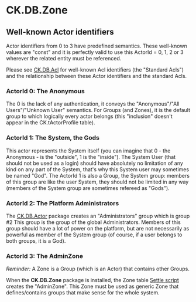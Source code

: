 # CK.DB.Zone

## Well-known Actor identifiers

Actor identifiers from 0 to 3 have predefined semantics. These well-known values are "const" and it is perfectly valid to use
this ActorId = 0, 1, 2 or 3 wherever the related entity must be referenced.

Please see [CK.DB.Acl](../CK.DB.Acl) for well-known Acl identifiers (the "Standard Acls") and the
relationship between these Actor identifiers and the standard Acls.

### ActorId 0: The Anonymous

The 0 is the lack of any authentication, it conveys the "Anonymous"/"All Users"/"Unknown User" semantics.
For Groups (and Zones), it is the default group to which logically every actor belongs (this "inclusion" doesn't appear
in the CK.tActorProfile table).

### ActorId 1: The System, the Gods

This actor represents the System itself (you can imagine that 0 - the Anonymous - is the "outside", 1 is the "inside").
The System User (that should not be used as a login) should have absolutely no limitation of any kind on any
part of the System, that's why this System user may sometimes be named "God". 
The ActorId 1 is also a Group, the System group: members of this group are like the user System, they should not be
limited in any way (members of the System group are sometimes refereed as "Gods").

### ActorId 2: The Platform Administrators

The [CK.DB.Actor](../CK.DB.Actor) package creates an "Administrators" group which is group #2
This group is the group of the global Administrators.
Members of this group should have a lot of power on the platform, but are not necessarily as powerful as member
of the System group (of course, if a user belongs to both groups, it is a God).

### ActorId 3: The AdminZone

*Reminder:* A Zone is a Group (which is an Actor) that contains other Groups.

When the **CK.DB.Zone** package is installed, the Zone table [Settle script](Res/CK.ZoneTable.Settle.sql)
creates the "AdminZone". This Zone must be used as generic Zone that defines/contains groups
that make sense for the whole system.

